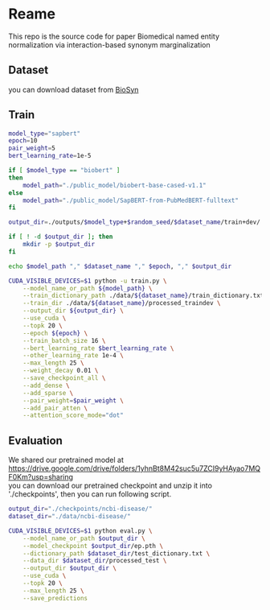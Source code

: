# Reame
This repo is the source code for paper Biomedical named entity normalization via interaction-based synonym marginalization

## Dataset
you can download dataset from [BioSyn](https://github.com/dmis-lab/BioSyn#datasets)

## Train
```bash
model_type="sapbert"
epoch=10
pair_weight=5
bert_learning_rate=1e-5

if [ $model_type == "biobert" ]
then 
    model_path="./public_model/biobert-base-cased-v1.1"
else
    model_path="./public_model/SapBERT-from-PubMedBERT-fulltext"
fi

output_dir=./outputs/$model_type+$random_seed/$dataset_name/train+dev/

if [ ! -d $output_dir ]; then
    mkdir -p $output_dir
fi

echo $model_path "," $dataset_name "," $epoch, "," $output_dir

CUDA_VISIBLE_DEVICES=$1 python -u train.py \
    --model_name_or_path ${model_path} \
    --train_dictionary_path ./data/${dataset_name}/train_dictionary.txt \
    --train_dir ./data/${dataset_name}/processed_traindev \
    --output_dir ${output_dir} \
    --use_cuda \
    --topk 20 \
    --epoch ${epoch} \
    --train_batch_size 16 \
    --bert_learning_rate $bert_learning_rate \
    --other_learning_rate 1e-4 \
    --max_length 25 \
    --weight_decay 0.01 \
    --save_checkpoint_all \
    --add_dense \
    --add_sparse \
    --pair_weight=$pair_weight \
    --add_pair_atten \
    --attention_score_mode="dot" 
```
## Evaluation
We shared our pretrained model at https://drive.google.com/drive/folders/1yhnBt8M42suc5u7ZCI9yHAyao7MQF0Km?usp=sharing  <br>
you can download our pretrained checkpoint and unzip it into './checkpoints', then you can run following script.

```bash
output_dir="./checkpoints/ncbi-disease/"
dataset_dir="./data/ncbi-disease/"

CUDA_VISIBLE_DEVICES=$1 python eval.py \
    --model_name_or_path $output_dir \
    --model_checkpoint $output_dir/ep.pth \
    --dictionary_path $dataset_dir/test_dictionary.txt \
    --data_dir $dataset_dir/processed_test \
    --output_dir $output_dir \
    --use_cuda \
    --topk 20 \
    --max_length 25 \
    --save_predictions
```
